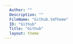 ```yaml
---
  Author: ""
  Description: ""
  FileName: "Github.tmTheme"
  ID: "Github"
  Title: "Github"
  layout: theme
---
```

  